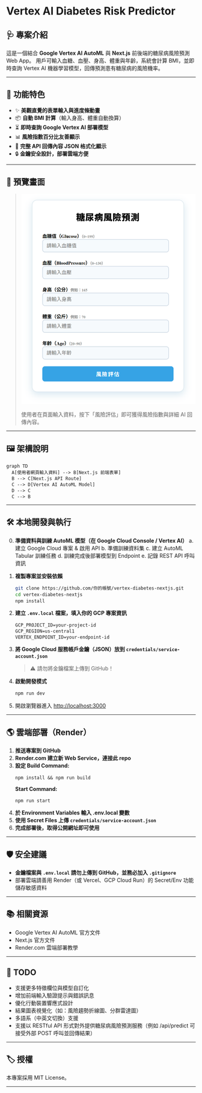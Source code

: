 # Vertex AI Diabetes Risk Predictor

## 🩺 專案介紹

這是一個結合 **Google Vertex AI AutoML** 與 **Next.js** 前後端的糖尿病風險預測 Web App。
用戶可輸入血糖、血壓、身高、體重與年齡，系統會計算 BMI，並即時查詢 Vertex AI 機器學習模型，回傳預測患有糖尿病的風險機率。

---

## 🚀 功能特色

- ✨ **美觀直覺的表單輸入與進度條動畫**
- 📦 **自動 BMI 計算**（輸入身高、體重自動換算）
- ⏳ **即時查詢 Google Vertex AI 部署模型**
- 📊 **風險指數百分比友善顯示**
- 📝 **完整 API 回傳內容 JSON 格式化顯示**
- 🔒 **金鑰安全設計，部署雲端方便**

---

## 📸 預覽畫面

> ![預覽圖](./screenshot.png)
>
> 使用者在頁面輸入資料，按下「風險評估」即可獲得風險指數與詳細 AI 回傳內容。

---

## 🖼️ 架構說明

```mermaid
graph TD
  A[使用者網頁輸入資料] --> B[Next.js 前端表單]
  B --> C[Next.js API Route]
  C --> D[Vertex AI AutoML Model]
  D --> C
  C --> B
```

---

## 🛠️ 本地開發與執行

0.  **準備資料與訓練 AutoML 模型（在 Google Cloud Console / Vertex AI）**
    a. 建立 Google Cloud 專案 & 啟用 API
    b. 準備訓練資料集
    c. 建立 AutoML Tabular 訓練任務
    d. 訓練完成後部署模型到 Endpoint
    e. 記錄 REST API 呼叫資訊

1.  **複製專案並安裝依賴**
    ```bash
    git clone https://github.com/你的帳號/vertex-diabetes-nextjs.git
    cd vertex-diabetes-nextjs
    npm install
    ```
2.  **建立 `.env.local` 檔案，填入你的 GCP 專案資訊**
    ```
    GCP_PROJECT_ID=your-project-id
    GCP_REGION=us-central1
    VERTEX_ENDPOINT_ID=your-endpoint-id
    ```
3.  **將 Google Cloud 服務帳戶金鑰（JSON）放到 `credentials/service-account.json`**
    > ⚠️ 請勿將金鑰檔案上傳到 GitHub！
4.  **啟動開發模式**
    ```bash
    npm run dev
    ```
5.  開啟瀏覽器進入 [http://localhost:3000](http://localhost:3000)

---

## 🌎 雲端部署（Render）

1.  **推送專案到 GitHub**
2.  **Render.com 建立新 Web Service，連接此 repo**
3.  **設定 Build Command:**
    ```
    npm install && npm run build
    ```
    **Start Command:**
    ```
    npm run start
    ```
4.  **於 Environment Variables 輸入 .env.local 變數**
5.  **使用 Secret Files 上傳 `credentials/service-account.json`**
6.  **完成部署後，取得公開網址即可使用**

---

## 🛡️ 安全建議

- **金鑰檔案與 `.env.local` 請勿上傳到 GitHub，並務必加入 `.gitignore`**
- 部署雲端請善用 Render（或 Vercel、GCP Cloud Run）的 Secret/Env 功能儲存敏感資料

---

## 📚 相關資源

- Google Vertex AI AutoML 官方文件
- Next.js 官方文件
- Render.com 雲端部署教學

---

## 📝 TODO

- 支援更多特徵欄位與模型自訂化
- 增加前端輸入驗證提示與錯誤訊息
- 優化行動裝置響應式設計
- 結果圖表視覺化（如：風險趨勢折線圖、分群雷達圖）
- 多語系（中英文切換）支援
- 支援以 RESTful API 形式對外提供糖尿病風險預測服務（例如 /api/predict 可接受外部 POST 呼叫並回傳結果）

---

## 🏷️ 授權

本專案採用 MIT License。

---
